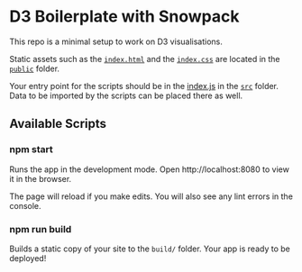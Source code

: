 # D3 Boilerplate with Snowpack

This repo is a minimal setup to work on D3 visualisations.

Static assets such as the [`index.html`](/public/index.html) and the [`index.css`](/public/index.css) are located in the [`public`](/public) folder.

Your entry point for the scripts should be in the [index.js](/src/index.js) in the [`src`](/src) folder. Data to be imported by the scripts can be placed there as well.

## Available Scripts

### npm start

Runs the app in the development mode.
Open http://localhost:8080 to view it in the browser.

The page will reload if you make edits.
You will also see any lint errors in the console.

### npm run build

Builds a static copy of your site to the `build/` folder.
Your app is ready to be deployed!

